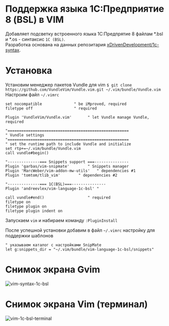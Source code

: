 # Поддержка языка 1С:Предприятие 8 (BSL) в VIM

Добавляет подсветку встроенного языка 1С:Предпрятие 8 файлам \*.bsl и \*.os - синтаксис `1C (BSL)`.  
Разработка основана на данных репозитария [xDrivenDevelopment/1c-syntax](https://github.com/xDrivenDevelopment/1c-syntax).

# Установка
Установим менеджер пакетов Vundle для vim
`$ git clone https://github.com/VundleVim/Vundle.vim.git ~/.vim/bundle/Vundle.vim`
Настроим файл `~/.vimrc`
```vim
set nocompatible              " be iMproved, required
filetype off                  " required

Plugin 'VundleVim/Vundle.vim'		" let Vundle manage Vundle, required 

"=====================================================
" Vundle settings
"=====================================================
" set the runtime path to include Vundle and initialize
set rtp+=~/.vim/bundle/Vundle.vim
call vundle#begin()
 
"--------------=== Snippets support ===---------------
Plugin 'garbas/vim-snipmate'		" Snippets manager
Plugin 'MarcWeber/vim-addon-mw-utils'	" dependencies #1
Plugin 'tomtom/tlib_vim'		" dependencies #2

"--------------=== 1С(BSL)===---------------
Plugin 'andreevlex/vim-language-1c-bsl' "
 
call vundle#end()            		" required
filetype on
filetype plugin on
filetype plugin indent on
```
Запускаем `vim` и набираем команду `:PluginInstall`

После успешной установки добавим в файл `~/.vimrc` настройку для поддержки шаблонов 
```vim
" указываем каталог с настройками SnipMate
let g:snippets_dir = "~/.vim/bundle/vim-language-1c-bsl/snippets"
```
# Снимок экрана Gvim
![vim-syntax-1c-bsl](https://cloud.githubusercontent.com/assets/20382553/19023013/51bbcf1c-88f5-11e6-89a0-406e6716c4ee.png)
# Снимок экрана Vim (терминал)
![vim-1c-bsl-terminal](https://cloud.githubusercontent.com/assets/20382553/19032706/744de89a-896c-11e6-9acf-0ef9e859aaf9.png)



